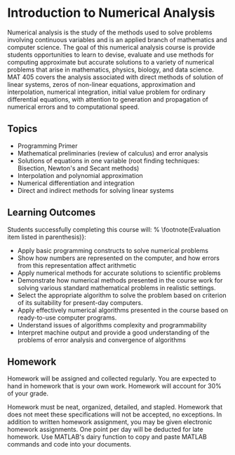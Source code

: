 # Introduction to Numerical Analysis


Numerical analysis is the study of the methods used to solve problems involving continuous variables and is an applied branch of mathematics and computer science.  The  goal of this numerical analysis course is provide students opportunities to learn to devise, evaluate and use methods for computing approximate but accurate  solutions to a variety of numerical problems that arise in mathematics, physics, biology, and data science.  MAT 405 covers the analysis associated with direct methods of solution of linear systems, zeros of non-linear equations, approximation and interpolation, numerical integration, initial value problem for ordinary differential equations, with attention to generation and propagation of numerical errors and to computational speed. 


## Topics

- Programming Primer
- Mathematical preliminaries (review of calculus) and error analysis 
- Solutions of equations in one variable (root finding techniques: Bisection, Newton's and Secant methods)
- Interpolation and polynomial approximation
- Numerical differentiation and integration
- Direct and indirect methods for solving linear systems

## Learning Outcomes

Students successfully completing this course will: % \footnote{Evaluation item listed in parenthesis)}:

- Apply basic programming constructs to solve numerical problems
- Show how numbers are represented on the computer, and how errors from this representation affect arithmetic
- Apply numerical methods for accurate solutions to scientific problems
- Demonstrate how numerical methods presented in the course work for solving various standard mathematical problems in realistic settings.
- Select the appropriate algorithm to solve the problem based on criterion of its suitability for present-day computers.
- Apply effectively numerical algorithms presented in the course based on ready-to-use computer programs. 
- Understand issues of algorithms complexity and programmability
- Interpret machine output and provide a good understanding of the problems of error analysis and convergence of algorithms





## Homework
Homework will be assigned and collected regularly.  You are expected to hand in homework that is your own work. Homework will account for 30% of your grade.

Homework must be neat, organized, detailed, and stapled.  Homework that does not meet these specifications will not be accepted, no exceptions.  In addition to written homework assignment, you may be given electronic homework assignments.  One point per day will be deducted for late homework.  Use MATLAB's dairy function to copy and paste MATLAB commands and code into your documents.


